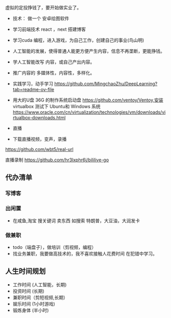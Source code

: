 虚拟的定投挣钱了，要开始做实业了。

- 技术： 做一个 安卓绘图软件
- 学习前端技术 react ，next 搭建博客
- 学习cuda 编程，进入游戏，为自己工作，创建自己的事业(鸟山明)
- 人工智能的发展，使得普通人能更方便产生内容，信息不再垄断，更能挣钱。
- 学人工智能改写 内容，或自己产出内容。
- 推广内容的 多媒体性，内容性，多样化。
- 实践学习，动手学习 https://github.com/MingchaoZhu/DeepLearning?tab=readme-ov-file
- 用大的U盘 36G 的制作系统启动盘  https://github.com/ventoy/Ventoy,安装 virtualbox 测试下 Ubuntu和 Windows 系统 https://www.oracle.com/cn/virtualization/technologies/vm/downloads/virtualbox-downloads.html

- 直播
- 下载直播视频，变声，录播

https://github.com/wbt5/real-url

直播录制 
https://github.com/hr3lxphr6j/bililive-go

## 代办清单

### 写博客

### 出闲置

- 在咸鱼,淘宝 搜关键词 卖东西  如搜索 特朗普，大豆油，大润发卡

### 做兼职

- todo（端盘子），做培训（剪视频，编程）
- 找业务兼职，我要做高技术的，我不喜欢接触人花费时间
在犯错中学习。

## 人生时间规划

- 工作时间 (人工智能，长期)
- 投资时间 (长期)
- 兼职时间（剪短视频,长期）
- 娱乐时间 (1小时游戏)
- 锻炼身体 (半小时)
